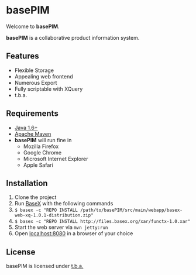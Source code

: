 basePIM
=======

Welcome to **basePIM**. 

**basePIM** is a collaborative product information system.

Features
--------

* Flexible Storage
* Appealing web frontend
* Numerous Export
* Fully scriptable with XQuery
* t.b.a.

Requirements
------------

* [Java 1.6+](http://www.java.com/getjava/)
* [Apache Maven](http://maven.apache.org/)
* **basePIM** will run fine in 
	* Mozilla Firefox
	* Google Chrome
	* Microsoft Internet Explorer
	* Apple Safari

Installation
------------

1. Clone the project
2. Run [BaseX](http://basex.org/ "BaseX | The XML Database") with the following commands
3. `$ basex -c "REPO INSTALL /path/to/basePIM/src/main/webapp/basex-web-xq-1.0.1-distribution.zip"`
4. `$ basex -c "REPO INSTALL http://files.basex.org/xar/functx-1.0.xar"`
5. Start the web server via ``mvn jetty:run``
6. Open [localhost:8080](http://localhost:8080) in a browser of your choice

License
-------

basePIM is licensed under [t.b.a.](http://www.opensource.org/licenses/alphabetical "Licenses by Name | Open Source Initiative")
